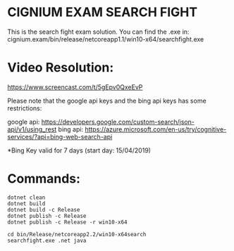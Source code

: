 # CIGNIUM EXAM SEARCH FIGHT

This is the search fight exam solution. You can find the .exe in: cignium.exam/bin/release/netcoreapp1.1/win10-x64/searchfight.exe

# Video Resolution:

https://www.screencast.com/t/5gEpv0QxeEvP

Please note that the google api keys and the bing api keys has some restrictions:

google api: https://developers.google.com/custom-search/json-api/v1/using_rest
bing api: https://azure.microsoft.com/en-us/try/cognitive-services/?api=bing-web-search-api

*Bing Key valid for 7 days (start day: 15/04/2019)

# Commands:
    dotnet clean
    dotnet build
    dotnet build -c Release
    dotnet publish -c Release
    dotnet publish -c Release -r win10-x64

    cd bin/Release/netcoreapp2.2/win10-x64search
    searchfight.exe .net java